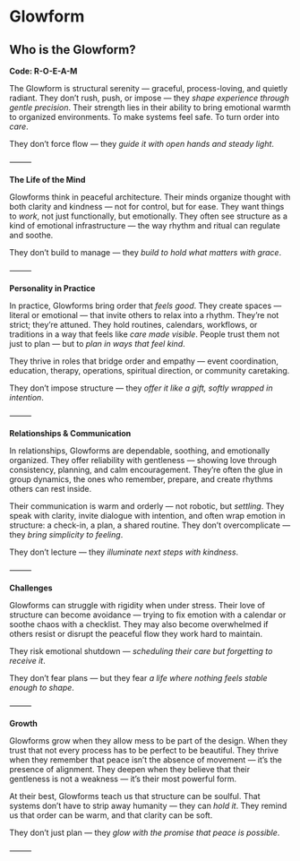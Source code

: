 # Glowform
## Who is the Glowform?
**Code: R-O-E-A-M**

The Glowform is structural serenity — graceful, process-loving, and quietly radiant. They don’t rush, push, or impose — they *shape experience through gentle precision*. Their strength lies in their ability to bring emotional warmth to organized environments. To make systems feel safe. To turn order into *care*.

They don’t force flow — they *guide it with open hands and steady light*.

⸻

**The Life of the Mind**

Glowforms think in peaceful architecture. Their minds organize thought with both clarity and kindness — not for control, but for ease. They want things to *work*, not just functionally, but emotionally. They often see structure as a kind of emotional infrastructure — the way rhythm and ritual can regulate and soothe.

They don’t build to manage — they *build to hold what matters with grace*.

⸻

**Personality in Practice**

In practice, Glowforms bring order that *feels good*. They create spaces — literal or emotional — that invite others to relax into a rhythm. They’re not strict; they’re attuned. They hold routines, calendars, workflows, or traditions in a way that feels like *care made visible*. People trust them not just to plan — but to *plan in ways that feel kind*.

They thrive in roles that bridge order and empathy — event coordination, education, therapy, operations, spiritual direction, or community caretaking.

They don’t impose structure — they *offer it like a gift, softly wrapped in intention*.

⸻

**Relationships & Communication**

In relationships, Glowforms are dependable, soothing, and emotionally organized. They offer reliability with gentleness — showing love through consistency, planning, and calm encouragement. They’re often the glue in group dynamics, the ones who remember, prepare, and create rhythms others can rest inside.

Their communication is warm and orderly — not robotic, but *settling*. They speak with clarity, invite dialogue with intention, and often wrap emotion in structure: a check-in, a plan, a shared routine. They don’t overcomplicate — they *bring simplicity to feeling*.

They don’t lecture — they *illuminate next steps with kindness*.

⸻

**Challenges**

Glowforms can struggle with rigidity when under stress. Their love of structure can become avoidance — trying to fix emotion with a calendar or soothe chaos with a checklist. They may also become overwhelmed if others resist or disrupt the peaceful flow they work hard to maintain.

They risk emotional shutdown — *scheduling their care but forgetting to receive it*.

They don’t fear plans — but they fear *a life where nothing feels stable enough to shape*.

⸻

**Growth**

Glowforms grow when they allow mess to be part of the design. When they trust that not every process has to be perfect to be beautiful. They thrive when they remember that peace isn’t the absence of movement — it’s the presence of alignment. They deepen when they believe that their gentleness is not a weakness — it’s their most powerful form.

At their best, Glowforms teach us that structure can be soulful. That systems don’t have to strip away humanity — they can *hold it*. They remind us that order can be warm, and that clarity can be soft.

They don’t just plan — they *glow with the promise that peace is possible*.

⸻
